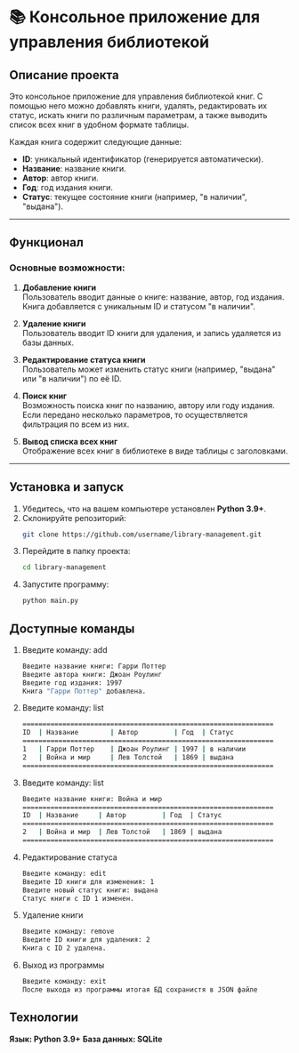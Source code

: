 # 📚 Консольное приложение для управления библиотекой

## Описание проекта
Это консольное приложение для управления библиотекой книг. С помощью него можно добавлять книги, удалять, 
редактировать их статус, искать книги по различным параметрам, а также выводить список всех книг в удобном формате таблицы. 

Каждая книга содержит следующие данные:
- **ID**: уникальный идентификатор (генерируется автоматически).
- **Название**: название книги.
- **Автор**: автор книги.
- **Год**: год издания книги.
- **Статус**: текущее состояние книги (например, "в наличии", "выдана").

---

## Функционал
### Основные возможности:
1. **Добавление книги**  
   Пользователь вводит данные о книге: название, автор, год издания. Книга добавляется с уникальным ID и статусом "в наличии".

2. **Удаление книги**  
   Пользователь вводит ID книги для удаления, и запись удаляется из базы данных.

3. **Редактирование статуса книги**  
   Пользователь может изменить статус книги (например, "выдана" или "в наличии") по её ID.

4. **Поиск книг**  
   Возможность поиска книг по названию, автору или году издания. Если передано несколько параметров, то осуществляется фильтрация по всем из них.

5. **Вывод списка всех книг**  
   Отображение всех книг в библиотеке в виде таблицы с заголовками.

---

## Установка и запуск
1. Убедитесь, что на вашем компьютере установлен **Python 3.9+**.
2. Склонируйте репозиторий:
   ```bash
   git clone https://github.com/username/library-management.git
3. Перейдите в папку проекта:
    ```bash
    cd library-management
4. Запустите программу:
    ```bash
    python main.py
   ```
## Доступные команды   

1. Введите команду: add
    ```bash
    Введите название книги: Гарри Поттер
    Введите автора книги: Джоан Роулинг
    Введите год издания: 1997
    Книга "Гарри Поттер" добавлена.
    ```
2. Введите команду: list
    ```bash
    ===============================================================
    ID  | Название        | Автор         | Год  | Статус   
    ===============================================================
    1   | Гарри Поттер    | Джоан Роулинг | 1997 | в наличии
    2   | Война и мир     | Лев Толстой   | 1869 | выдана   
    ===============================================================
   ```

3. Введите команду: list
    ```bash
    Введите название книги: Война и мир
    ===============================================================
    ID  | Название     | Автор         | Год  | Статус   
    ===============================================================
    2   | Война и мир  | Лев Толстой   | 1869 | выдана   
    ===============================================================
    ```

4. Редактирование статуса
    ```bash
    Введите команду: edit
    Введите ID книги для изменения: 1
    Введите новый статус книги: выдана
    Статус книги с ID 1 изменен.
   ```

5. Удаление книги
    ```bash
    Введите команду: remove
    Введите ID книги для удаления: 2
    Книга с ID 2 удалена.
   ```

6. Выход из программы
   ```bash
   Введите команду: exit
   После выхода из программы итогая БД сохранистя в JSON файле
   ```


## Технологии
**Язык: Python 3.9+**
**База данных: SQLite**


